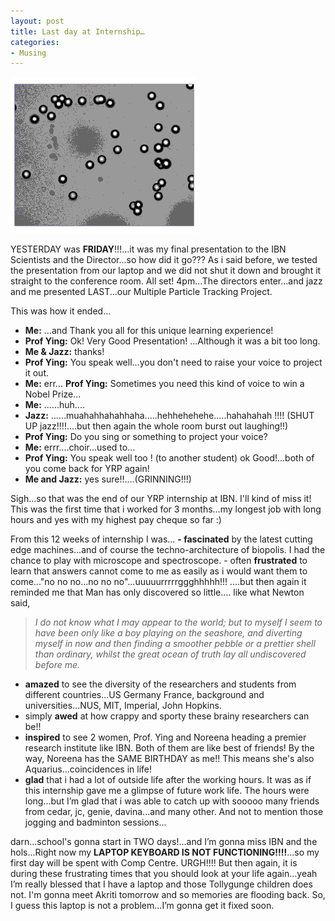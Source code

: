 ```yaml
---
layout: post
title: Last day at Internship…
categories:
- Musing
---
```



![](/img/mutiple_tracking.gif)

YESTERDAY was **FRIDAY**!!!...it was my final presentation to the IBN Scientists and the Director...so how did it go??? As i said before, we tested the presentation from our laptop and we did not shut it down and brought it straight to the conference room. All set! 4pm...The directors enter...and jazz and me presented LAST...our Multiple Particle Tracking Project.

This was how it ended...

- **Me:** ...and Thank you all for this unique learning experience!
- **Prof Ying:** Ok! Very Good Presentation! ...Although it was a bit too long.
- **Me & Jazz:** thanks!
- **Prof Ying:** You speak well...you don't need to raise your voice to project it out.
- **Me:** err... **Prof Ying:** Sometimes you need this kind of voice to win a Nobel Prize...
- **Me:** ......huh....
- **Jazz:** ......muahahhahahhaha.....hehhehehehe.....hahahahah !!!! (SHUT UP jazz!!!!....but then again the whole room burst out laughing!!)
- **Prof Ying:** Do you sing or something to project your voice?
- **Me:** errr....choir...used to...
- **Prof Ying:** You speak well too ! (to another student) ok Good!...both of you come back for YRP again!
- **Me and Jazz:** yes sure!!....(GRINNING!!!)  

Sigh...so that was the end of our YRP internship at IBN. I'll kind of miss it! This was the first time that i worked for 3 months...my longest job with long hours and yes with my highest pay cheque so far :)

From this 12 weeks of internship I was... **- fascinated** by the latest cutting edge machines...and of course the techno-architecture of biopolis. I had the chance to play with microscope and spectroscope. - often **frustrated** to learn that answers cannot come to me as easily as i would want them to come..."no no no...no no no"...uuuuurrrrrggghhhhh!!! ....but then again it reminded me that Man has only discovered so little.... like what Newton said,

> _I do not know what I may appear to the world; but to myself I seem to have been only like a boy playing on the seashore, and diverting myself in now and then finding a smoother pebble or a prettier shell than ordinary, whilst the great ocean of truth lay all undiscovered before me._

- **amazed** to see the diversity of the researchers and students from different countries...US Germany France, background and universities...NUS, MIT, Imperial, John Hopkins.
- simply **awed** at how crappy and sporty these brainy researchers can be!!
- **inspired** to see 2 women, Prof. Ying and Noreena heading a premier research institute like IBN. Both of them are like best of friends! By the way, Noreena has the SAME BIRTHDAY as me!! This means she's also Aquarius...coincidences in life!
- **glad** that i had a lot of outside life after the working hours. It was as if this internship gave me a glimpse of future work life. The hours were long...but I’m glad that i was able to catch up with sooooo many friends from cedar, jc, genie, davina...and many other. And not to mention those jogging and badminton sessions...

darn...school's gonna start in TWO days!...and I’m gonna miss IBN and the hols...Right now my **LAPTOP KEYBOARD IS NOT FUNCTIONING!!!!**...so my first day will be spent with Comp Centre. URGH!!!! But then again, it is during these frustrating times that you should look at your life again...yeah I’m really blessed that I have a laptop and those Tollygunge children does not. I'm gonna meet Akriti tomorrow and so memories are flooding back. So, I guess this laptop is not a problem...I’m gonna get it fixed soon.
